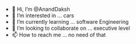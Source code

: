 - 👋 Hi, I’m @AnandDaksh
- 👀 I’m interested in ... cars
- 🌱 I’m currently learning ... software Engineering
- 💞️ I’m looking to collaborate on ... executive level
- 📫 How to reach me ... no need of that

<!---
AnandDaksh/AnandDaksh is a ✨ special ✨ repository because its `README.md` (this file) appears on your GitHub profile.
You can click the Preview link to take a look at your changes.
--->
